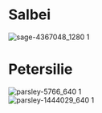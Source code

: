 # Salbei
![sage-4367048_1280 1](https://github.com/ArthurFleck35x/Web-Engineering-1/assets/152798623/d14ce823-7302-49b2-b950-aeb892e30851)
<br/>
# Petersilie
![parsley-5766_640 1](https://github.com/ArthurFleck35x/Karteikartensystem/assets/152798623/e969d853-696d-4412-b3f0-4d8fe6f0a1b1)
<br/>
![parsley-1444029_640 1](https://github.com/ArthurFleck35x/Karteikartensystem/assets/152798623/6f236779-7b4e-4d19-8de2-2b7b1a1b84b1)
<br/>
<br/>
<br/>
<br/>
<br/>
<br/>
<br/>
<br/>
<br/>
<br/>
<br/>
<br/>
